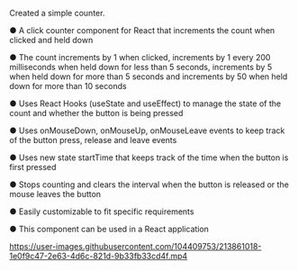 Created a simple counter. 

● A click counter component for React that increments the count when clicked and held down

● The count increments by 1 when clicked, increments by 1 every 200 milliseconds when held down for less than 5 seconds, increments by 5 when held down for more than 5 seconds and increments by 50 when held down for more than 10 seconds

● Uses React Hooks (useState and useEffect) to manage the state of the count and whether the button is being pressed

● Uses onMouseDown, onMouseUp, onMouseLeave events to keep track of the button press, release and leave events

● Uses new state startTime that keeps track of the time when the button is first pressed

● Stops counting and clears the interval when the button is released or the mouse leaves the button

● Easily customizable to fit specific requirements

● This component can be used in a React application



https://user-images.githubusercontent.com/104409753/213861018-1e0f9c47-2e63-4d6c-821d-9b33fb33cd4f.mp4

